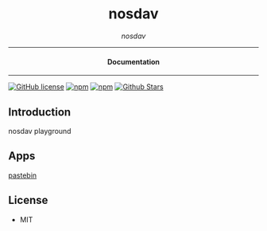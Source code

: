 

<div align="center">  
  <h1>nosdav</h1>
</div>

<div align="center">  
<i>nosdav</i>
</div>

---

<div align="center">
<h4>Documentation</h4>
</div>

---

[![GitHub license](https://img.shields.io/badge/license-MIT-blue.svg)](https://github.com/play-grounds/nosdav/blob/gh-pages/LICENSE)
[![npm](https://img.shields.io/npm/v/nosdav-play)](https://npmjs.com/package/nosdav-play)
[![npm](https://img.shields.io/npm/dw/nosdav-play.svg)](https://npmjs.com/package/nosdav-play)
[![Github Stars](https://img.shields.io/github/stars/play-grounds/nosdav.svg)](https://github.com/play-grounds/nosdav/)

## Introduction

nosdav playground

## Apps

[pastebin](./pastebin.html)

## License

- MIT
